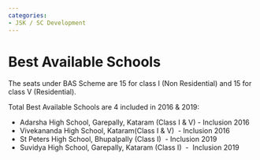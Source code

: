 ```yaml
---
categories:
- JSK / SC Development
---
```

# Best Available Schools

  
The seats under BAS Scheme are 15 for class I (Non Residential) and 15 for class V (Residential).  
  

Total Best Available Schools are 4 included in 2016 & 2019:  

- Adarsha High School, Garepally, Kataram (Class I & V) - Inclusion 2016
- Vivekananda High School, Kataram(Class I & V)  - Inclusion 2016
- St Peters High School, Bhupalpally (Class I)  - Inclusion 2019
- Suvidya High School, Garepally, Kataram (Class I)  -  Inclusion 2019